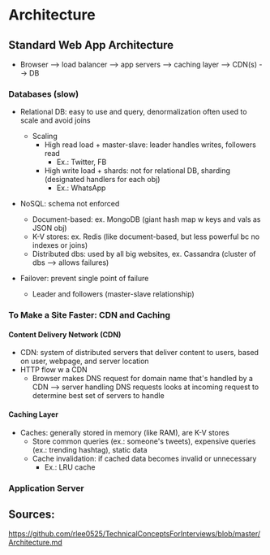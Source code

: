 # Architecture

## Standard Web App Architecture
- Browser --> load balancer --> app servers --> caching layer --> CDN(s) --> DB

### Databases (slow)
- Relational DB: easy to use and query, denormalization often used to scale and avoid joins
  - Scaling
    - High read load + master-slave: leader handles writes, followers read
      - Ex.: Twitter, FB
    - High write load + shards: not for relational DB, sharding (designated handlers for each obj)
      - Ex.: WhatsApp


- NoSQL: schema not enforced
  - Document-based: ex. MongoDB (giant hash map w keys and vals as JSON obj)
  - K-V stores: ex. Redis (like document-based, but less powerful bc no indexes or joins)
  - Distributed dbs: used by all big websites, ex. Cassandra (cluster of dbs --> allows failures)

- Failover: prevent single point of failure
  - Leader and followers (master-slave relationship)

### To Make a Site Faster: CDN and Caching

#### Content Delivery Network (CDN)
  - CDN: system of distributed servers that deliver content to users, based on user, webpage, and server location
  - HTTP flow w a CDN
    - Browser makes DNS request for domain name that's handled by a CDN --> server handling DNS requests looks at incoming request to determine best set of servers to handle

#### Caching Layer
- Caches: generally stored in memory (like RAM), are K-V stores
  - Store common queries (ex.: someone's tweets), expensive queries (ex.: trending hashtag), static data
  - Cache invalidation: if cached data becomes invalid or unnecessary
    - Ex.: LRU cache

### Application Server


## Sources:
https://github.com/rlee0525/TechnicalConceptsForInterviews/blob/master/Architecture.md
